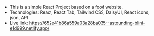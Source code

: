 - This is a simple React Project based on a food website.
- Technologies: React, React Tab, Tailwind CSS, DaisyUI, React icons, json, API
- Live link: https://652e41b86a559a03a28ba035--astounding-blini-e1d999.netlify.app/

